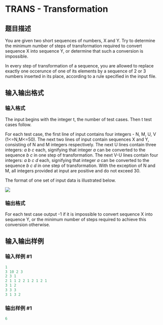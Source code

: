 # TRANS - Transformation

## 题目描述

 You are given two short sequences of numbers, X and Y. Try to determine the minimum number of steps of transformation required to convert sequence X into sequence Y, or determine that such a conversion is impossible.

In every step of transformation of a sequence, you are allowed to replace exactly one occerunce of one of its elements by a sequence of 2 or 3 numbers inserted in its place, according to a rule specified in the input file.

## 输入输出格式

### 输入格式

 The input begins with the integer t, the number of test cases. Then t test cases follow.

For each test case, the first line of input contains four integers - N, M, U, V (1<=N,M<=50). The next two lines of input contain sequences X and Y, consisting of N and M integers respectively. The next U lines contain three integers: _a b c_ each, signifying that integer _a_ can be converted to the sequence _b c_ in one step of transformation. The next V-U lines contain four integers: _a b c d_ each, signifying that integer _a_ can be converted to the sequence _b c d_ in one step of transformation. With the exception of N and M, all integers provided at input are positive and do not exceed 30.

The format of one set of input data is illustrated below.

![](https://cdn.luogu.com.cn/upload/vjudge_pic/SP136/4e1422b8fa00262a59d13b931bb506c33d9dea50.png)

### 输出格式

For each test case output -1 if it is impossible to convert sequence X into sequence Y, or the minimum number of steps required to achieve this conversion otherwise.

## 输入输出样例

### 输入样例 #1

```cpp
1
3 10 2 3
2 3 1
2 1 1 2 2 1 2 1 2 1
3 1 2
3 3 3
3 1 3 2
```


### 输出样例 #1

```cpp
6
```



